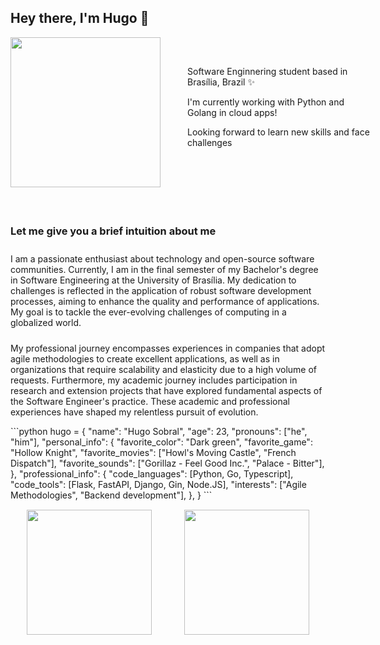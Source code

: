 <h2> Hey there, I'm Hugo 👋 </h2>

<div style="display: flex; width: 60vw; align-items: center">
    <img align="left" src="https://media.giphy.com/media/xUOxfpwk1Ghv7cEyvm/giphy.gif" width="240">
    <div>
        <p style="margin-left: 20px; padding-left: 20px;">Software Enginnering student based in Brasília, Brazil ✨</p> 
        <p style="margin-left: 20px; padding-left: 20px;">I'm currently working with Python and Golang in cloud apps!</p>
        <p style="margin-left: 20px; padding-left: 20px;">Looking forward to learn new skills and face challenges</p>
        <br/>
    </div>
</div>

<div>
<h3 style="padding-top: 30px; margin-top: 30px;"> Let me give you a brief intuition about me</h3>
<p style="padding-top: 10px;">I am a passionate enthusiast about technology and open-source software communities. Currently, I am in the final semester of my Bachelor's degree in Software Engineering at the University of Brasília. My dedication to challenges is reflected in the application of robust software development processes, aiming to enhance the quality and performance of applications. My goal is to tackle the ever-evolving challenges of computing in a globalized world.</p>
<p style="padding-top: 10px;">My professional journey encompasses experiences in companies that adopt agile methodologies to create excellent applications, as well as in organizations that require scalability and elasticity due to a high volume of requests. Furthermore, my academic journey includes participation in research and extension projects that have explored fundamental aspects of the Software Engineer's practice. These academic and professional experiences have shaped my relentless pursuit of evolution.</p>
```python
hugo = {
    "name": "Hugo Sobral",
    "age": 23,
    "pronouns": ["he", "him"],
    "personal_info": {
        "favorite_color": "Dark green",
        "favorite_game": "Hollow Knight",
        "favorite_movies": ["Howl's Moving Castle", "French Dispatch"],
        "favorite_sounds": ["Gorillaz - Feel Good Inc.", "Palace - Bitter"],
    },
    "professional_info": {
        "code_languages": [Python, Go, Typescript],
        "code_tools": [Flask, FastAPI, Django, Gin, Node.JS],
        "interests": ["Agile Methodologies", "Backend development"],
    },
}
```
</div>

<div style="display: flex; justify-content: center; padding-top: 15px; padding-bottom: 20px;"> 
    <div style="display: flex; justify-content: space-around; width: 75vw">
      <img height="200" src="https://github-readme-stats.vercel.app/api?username=KiSobral&count_private=true&show_icons=true&hide_border=false&line_height=20&title_color=1f8c19&icon_color=24c21b"/>
      <img height="200" src="https://github-readme-stats.vercel.app/api/top-langs/?username=KiSobral&layout=compact&title_color=1f8c19"/>
    </div>
</div>
